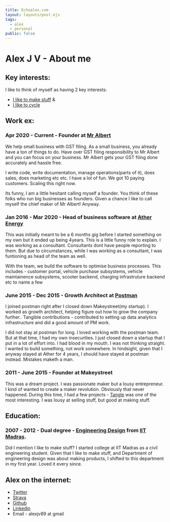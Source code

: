 ```yaml
---
title: Echoalex.com
layout: layouts/post.ejs
tags:
  - alex
  - personal
public: false
---
```


# Alex J V - About me


## Key interests:

I like to think of myself as having 2 key interests: 
- [I like to make stuff](/projects) & 
- [I like to cycle](http://letsgocycle.in/)


## Work ex:

### Apr 2020 - Current - Founder at [Mr Albert](https://mralbert.in/)
We help small business with GST filing. As a small business, you already have a ton of things to do. Have over GST filing responsibility to Mr Albert and you can focus on your business. Mr Albert gets your GST filing done accurately and hassle free. 

I write code, write documentation, manage operations(parts of it), does sales, does marketing etc etc. I have a lot of fun. We got 10 paying customers. Scaling this right now. 

Its funny, I am a little hesitant calling myself a founder. You think of these folks who run big businesses as founders. Given a chance I like to call myself the chief maker of Mr Albert! Anyway.

### Jan 2016 - Mar 2020 - Head of business software at [Ather Energy](https://www.atherenergy.com/)
This was initially meant to be a 6 months gig before I started something on my own but it ended up being 4years. This is a little funny role to explain. I was working as a consultant. Consultants dont have people reporting to them. But due to circumstances, while I was working as a consultant, I was funtioning as head of the team as well. 

With the team, we build the software to optimise business processes. This includes - customer portal, vehicle purchase subsystems, vehicle maintainence subsystems, scooter backend, charging infrastruture backend etc to name a few

### June 2015 - Dec 2015 - Growth Architect at [Postman](https://www.postman.com/)
I joined postman right after I closed down Makeystreet(my startup). I worked as growth architect, helping figure out how to grow the company further.. Tangible contributions - contributed to setting up data analytics infrastructure and did a good amount of PM work. 

I did not stay at postman for long. I loved working with the postman team. But at that time, I had my own insecurities. I just closed down a startup that I put in a lot of effort into. I had blood in my mouth. I was not thinking straight. I wanted to build something, not work somewhere. In hindsight, given that I anyway stayed at Ather for 4 years, I should have stayed at postman instead. Mistakes maketh a man. 

### 2011 - June 2015 - Founder at Makeystreet
This was a dream project. I was passionate maker but a lousy entrepreneur. I kind of wanted to create a maker revolution. Obviously that never happened. During this time, I had a few projects - [Tangle](https://www.indiegogo.com/projects/tangle#/) was one of the most interesting. I was lousy at selling stuff, but good at making stuff.

## Education:

### 2007 - 2012 - Dual degree - [Engineering Design](https://ed.iitm.ac.in/) from [IIT Madras](https://www.iitm.ac.in/).
Did I mention I like to make stuff? I started college at IIT Madras as a civil engineering student. Given that I like to make stuff, and Department of engineering design was about making products, I shifted to this department in my first year. Loved it every since. 


## Alex on the internet:

- [Twitter](https://twitter.com/alexjv89)
- [Strava](https://www.strava.com/athletes/12398973)
- [Github](https://github.com/alexjv89)
- [Linkedin](https://linkedin.com/in/alexjv)
- Email - alexjv89 at gmail